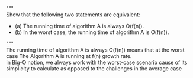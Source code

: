 """   
Show that the following two statements are equivalent:  
- (a) The running time of algorithm A is always O(f(n)).  
- (b) In the worst case, the running time of algorithm A is O(f(n)).  

"""   
The running time of algorithm A is always O(f(n)) means that at the worst case The Algorithm A is running at f(n) growth rate.  
in Big-O notion, we always work with the worst-case scenario cause of its simplicity to calculate as opposed to the challenges in the average case

